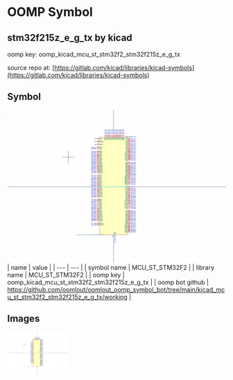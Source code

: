 # OOMP Symbol  
## stm32f215z_e_g_tx  by kicad  
  
oomp key: oomp_kicad_mcu_st_stm32f2_stm32f215z_e_g_tx  
  
source repo at: [https://gitlab.com/kicad/libraries/kicad-symbols](https://gitlab.com/kicad/libraries/kicad-symbols)  
## Symbol  
  
[![working.png](working_600.png)](working.png)  
| name | value | 
| --- | --- | 
| symbol name | MCU_ST_STM32F2 | 
| library name | MCU_ST_STM32F2 | 
| oomp key | oomp_kicad_mcu_st_stm32f2_stm32f215z_e_g_tx | 
| oomp bot github | https://github.com/oomlout/oomlout_oomp_symbol_bot/tree/main/kicad_mcu_st_stm32f2_stm32f215z_e_g_tx/working | 
## Images  
  
[![working.png](working_140.png)](working.png)  
